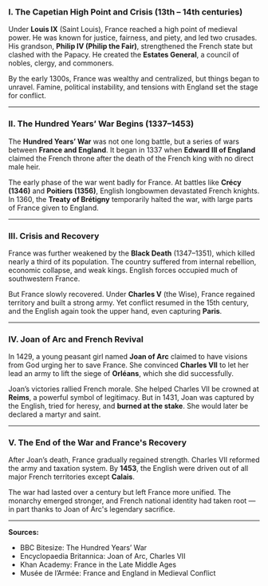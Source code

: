 ### I. The Capetian High Point and Crisis (13th – 14th centuries)

Under **Louis IX** (Saint Louis), France reached a high point of medieval power. He was known for justice, fairness, and piety, and led two crusades. His grandson, **Philip IV (Philip the Fair)**, strengthened the French state but clashed with the Papacy. He created the **Estates General**, a council of nobles, clergy, and commoners.

By the early 1300s, France was wealthy and centralized, but things began to unravel. Famine, political instability, and tensions with England set the stage for conflict.

---

### II. The Hundred Years’ War Begins (1337–1453)

The **Hundred Years’ War** was not one long battle, but a series of wars between **France and England**. It began in 1337 when **Edward III of England** claimed the French throne after the death of the French king with no direct male heir.

The early phase of the war went badly for France. At battles like **Crécy (1346)** and **Poitiers (1356)**, English longbowmen devastated French knights. In 1360, the **Treaty of Brétigny** temporarily halted the war, with large parts of France given to England.

---

### III. Crisis and Recovery

France was further weakened by the **Black Death** (1347–1351), which killed nearly a third of its population. The country suffered from internal rebellion, economic collapse, and weak kings. English forces occupied much of southwestern France.

But France slowly recovered. Under **Charles V** (the Wise), France regained territory and built a strong army. Yet conflict resumed in the 15th century, and the English again took the upper hand, even capturing **Paris**.

---

### IV. Joan of Arc and French Revival

In 1429, a young peasant girl named **Joan of Arc** claimed to have visions from God urging her to save France. She convinced **Charles VII** to let her lead an army to lift the siege of **Orléans**, which she did successfully.

Joan’s victories rallied French morale. She helped Charles VII be crowned at **Reims**, a powerful symbol of legitimacy. But in 1431, Joan was captured by the English, tried for heresy, and **burned at the stake**. She would later be declared a martyr and saint.

---

### V. The End of the War and France's Recovery

After Joan’s death, France gradually regained strength. Charles VII reformed the army and taxation system. By **1453**, the English were driven out of all major French territories except **Calais**.

The war had lasted over a century but left France more unified. The monarchy emerged stronger, and French national identity had taken root — in part thanks to Joan of Arc's legendary sacrifice.

---

**Sources:**
- BBC Bitesize: The Hundred Years’ War
- Encyclopaedia Britannica: Joan of Arc, Charles VII
- Khan Academy: France in the Late Middle Ages
- Musée de l’Armée: France and England in Medieval Conflict